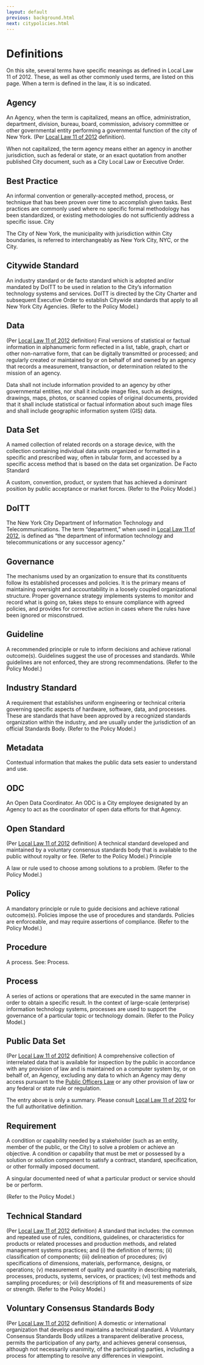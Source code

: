 ```yaml
---
layout: default
previous: background.html
next: citypolicies.html
---
```


# Definitions

On this site, several terms have specific meanings as defined in Local Law 11 of 2012. These, as well as other commonly used terms, are listed on this page. When a term is defined in the law, it is so indicated.

## Agency

An Agency, when the term is capitalized, means an office, administration, department, division, bureau, board, commission, advisory committee or other governmental entity performing a governmental function of the city of New York. (Per [Local Law 11 of 2012](LocalLaw11of2012.html) definition).

When not capitalized, the term agency means either an agency in another jurisdiction, such as federal or state, or an exact quotation from another published City document, such as a City Local Law or Executive Order.

## Best Practice

An informal convention or generally-accepted method, process, or technique that has been proven over time to accomplish given tasks. Best practices are commonly used where no specific formal methodology has been standardized, or existing methodologies do not sufficiently address a specific issue.
City

The City of New York, the municipality with jurisdiction within City boundaries, is referred to interchangeably as New York City, NYC, or the City.

## Citywide Standard

An industry standard or de facto standard which is adopted and/or mandated by DoITT to be used in relation to the City’s information technology systems and services. DoITT is directed by the City Charter and subsequent Executive Order to establish Citywide standards that apply to all New York City Agencies. (Refer to the Policy Model.)

## Data

(Per [Local Law 11 of 2012](LocalLaw11of2012.html) definition)
Final versions of statistical or factual information
in alphanumeric form reflected in a list, table, graph, chart or other non-narrative form, that can be digitally transmitted or processed; and
regularly created or maintained by or on behalf of and owned by an agency that records a measurement, transaction, or determination related to the mission of an agency.

Data shall not include information provided to an agency by other governmental entities, nor shall it include image files, such as designs, drawings, maps, photos, or scanned copies of original documents, provided that it shall include statistical or factual information about such image files and shall include geographic information system (GIS) data.

## Data Set

A named collection of related records on a storage device, with the collection containing individual data units organized or formatted in a specific and prescribed way, often in tabular form, and accessed by a specific access method that is based on the data set organization.
De Facto Standard

A custom, convention, product, or system that has achieved a dominant position by public acceptance or market forces. (Refer to the Policy Model.)

## DoITT

The New York City Department of Information Technology and Telecommunications. The term “department,” when used in [Local Law 11 of 2012](LocalLaw11of2012.html), is defined as “the department of information technology and telecommunications or any successor agency.”

## Governance

The mechanisms used by an organization to ensure that its constituents follow its established processes and policies. It is the primary means of maintaining oversight and accountability in a loosely coupled organizational structure. Proper governance strategy implements systems to monitor and record what is going on, takes steps to ensure compliance with agreed policies, and provides for corrective action in cases where the rules have been ignored or misconstrued.

## Guideline

A recommended principle or rule to inform decisions and achieve rational outcome(s). Guidelines suggest the use of processes and standards. While guidelines are not enforced, they are strong recommendations. (Refer to the Policy Model.)

## Industry Standard

A requirement that establishes uniform engineering or technical criteria governing specific aspects of hardware, software, data, and processes. These are standards that have been approved by a recognized standards organization within the industry, and are usually under the jurisdiction of an official Standards Body. (Refer to the Policy Model.)

## Metadata

Contextual information that makes the public data sets easier to understand and use.

## ODC

An Open Data Coordinator. An ODC is a City employee designated by an Agency to act as the coordinator of open data efforts for that Agency.

## Open Standard

(Per [Local Law 11 of 2012](LocalLaw11of2012.html) definition)
A technical standard developed and maintained by a voluntary consensus standards body that is available to the public without royalty or fee. (Refer to the Policy Model.)
Principle

A law or rule used to choose among solutions to a problem. (Refer to the Policy Model.)

## Policy

A mandatory principle or rule to guide decisions and achieve rational outcome(s). Policies impose the use of procedures and standards. Policies are enforceable, and may require assertions of compliance. (Refer to the Policy Model.)

## Procedure

A process. See: Process.

## Process

A series of actions or operations that are executed in the same manner in order to obtain a specific result. In the context of large-scale (enterprise) information technology systems, processes are used to support the governance of a particular topic or technology domain. (Refer to the Policy Model.)

## Public Data Set

(Per [Local Law 11 of 2012](LocalLaw11of2012.html) definition)
A comprehensive collection of interrelated data that is available for inspection by the public in accordance with any provision of law and is maintained on a computer system by, or on behalf of, an Agency, excluding any data to which an Agency may deny access pursuant to the [Public Officers Law](http://www.dos.ny.gov/coog/foil2.html) or any other provision of law or any federal or state rule or regulation.

The entry above is only a summary. Please consult [Local Law 11 of 2012](http://www.dos.ny.gov/coog/foil2.html) for the full authoritative definition.

## Requirement

A condition or capability needed by a stakeholder (such as an entity, member of the public, or the City) to solve a problem or achieve an objective.
A condition or capability that must be met or possessed by a solution or solution component to satisfy a contract, standard, specification, or other formally imposed document.

A singular documented need of what a particular product or service should be or perform.

(Refer to the Policy Model.)

## Technical Standard

(Per [Local Law 11 of 2012](LocalLaw11of2012.html) definition)
A standard that includes:
the common and repeated use of rules, conditions, guidelines, or characteristics for products or related processes and production methods, and related management systems practices; and
(i) the definition of terms; (ii) classification of components; (iii) delineation of procedures; (iv) specifications of dimensions, materials, performance, designs, or operations; (v) measurement of quality and quantity in describing materials, processes, products, systems, services, or practices; (vi) test methods and sampling procedures; or (vii) descriptions of fit and measurements of size or strength.
(Refer to the Policy Model.)

## Voluntary Consensus Standards Body

(Per [Local Law 11 of 2012](LocalLaw11of2012.html) definition)
A domestic or international organization that develops and maintains a technical standard. A Voluntary Consensus Standards Body utilizes a transparent deliberative process, permits the participation of any party, and achieves general consensus, although not necessarily unanimity, of the participating parties, including a process for attempting to resolve any differences in viewpoint.
